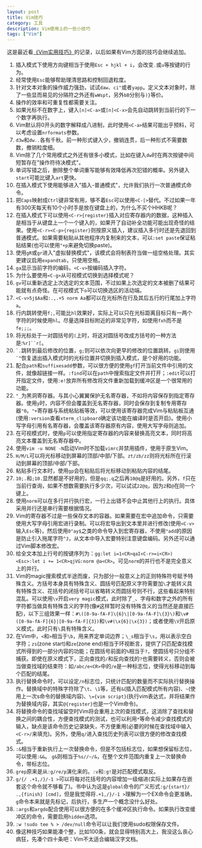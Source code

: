 ```yaml
---
layout: post
title: Vim技巧
category: 工具
description: Vim使用上的一些小技巧
tags: ["Vim"]
---
```

这是最近看[《Vim实用技巧》][1]的记录，以后如果有Vim方面的技巧会继续追加。

1. 插入模式下使用方向键相当于使用`Esc + hjkl + i`，会改变`.`或`u`等按键的行为。
2. 经常使用`Esc`能够帮助理清思路和控制回退粒度。
3. 针对文本对象的操作威力强劲，试试`daw`、`ci"`或者`yapp`。定义文本对象时，除了一些显而易见的分隔符之外还有`wWspt`，另外`bB`分别与`)}`等价。
4. 操作的效率和可重复性都需要关注。
5. 如果光标不在数字上，键入`[n]<C-a>`或`[n]<C-x>`会先自动跳转到当前行的下一个数字再执行。
6. Vim默认将0开头的数字解释成八进制，此时使用`<C-a>`结果可能出乎预料，可以考虑设置`nrformats`参数。
7. `d3w`和`dw..`各有千秋。前一种形式键入少，撤销连贯，后一种形式不需要数数，撤销粒度细。
8. Vim除了几个常用模式之外还有很多小模式，比如在键入`dw`时在两次按键中间短暂存在"操作符待决模式"。
9. 单词写错之后，删除整个单词重写能够有效降低再次犯错的概率。另外键入`start`可能比键入`art`更快。
10. 在插入模式下使用<C-o>能够进入"插入-普通模式"，允许我们执行一次普通模式命令。
11. 把`Caps`映射成`Ctrl`键非常有用，够不着`Esc`可以使用`<C-[>`替代。不过如果一年有300天每天有10个小时手是放在键盘上的，为什么不买个HHKB呢？
12. 在插入模式下可以使用`<C-r>{register}`插入对应寄存器内的数据，这种插入是相当于从键盘上一个一个键入的，如果开了自动补全功能可能出现奇怪的结果。使用`<C-r><C-p>{register}`则按原义插入，建议插入多行时还是先退回到普通模式。如果需要粘贴从其他程序内复制来的文本，可以`:set paste`保证粘贴结果(也可以使用`"+p`来避免切换paste)。
13. 使用`gR`或`gr`进入"虚拟替换模式"，该模式会将制表符当做一组空格处理。其实更建议启用`expandtab`，只使用空格。
14. `ga`显示当前字符的编码，`<C-v>`按编码插入字符。
15. 为什么要使用`<C-g>`从可视模式切换到选择模式呢？
16. `gv`可以重新选定上次选定的文本范围，不过如果上次选定的文本被删了结果可能就有点奇怪。在可视模式下`o`可以切换选区的活动端。
17. `<C-v>5j$Aa`和`:.,.+5 norm Aa`都可以在光标所在行及其后五行的行尾加上字符`a`。
18. 行内跳转使用`f;,`可能比`hl`效果好，实际上可以只在光标距离目标只有一两个字符的时候使用`hl`。尽量选择目标附近的非常见字符，如使用`fxh`而不是`fe;;;`。
19. 将光标处于一对圆括号的`(`上时，将这对圆括号改成方括号的一种方法是:```%r]``r[```。
20. `` `. ``跳转到最后修改的位置，`g;`则可以依次向更早的修改的位置跳转。`gi`则使用`` `^ ``恢复退出插入模式时的光标位置并切换到插入模式，是个好用的功能。
21. 配合`path`和`suffixesadd`参数，可以很方便的使用`gf`打开当前文件中引用的文件，就像超链接一样。`:find`可以在`path`中搜索指定文件并打开；`:edit`可以打开指定文件，使用`:e!`放弃所有修改将文件重新加载到缓冲区是一个很常用的功能。
22. `"_`为黑洞寄存器。与其小心翼翼保护无名寄存器，不如将内容保存到指定寄存器。使用`y`时，内容不但会覆盖到无名寄存器，同时会保存到复制专用寄存器`"0`。`"+`寄存器与系统粘贴板等效，可以使用该寄存器完成Vim与粘贴板互通(使用`:version`查看`xterm_clipboard`确定该功能在编译时是否开启)。使用小写字母引用有名寄存器，会覆盖该寄存器原有内容，使用大写字母则追加。
23. 在可视模式时，使用`p`可以使用指定寄存器的内容来替换高亮文本，同时将高亮文本覆盖到无名寄存器中。
24. 使用`vim -u NONE -N`启动Vim时不加载`vimrc`并禁用插件，使用于原生Vim。
25. `H/M/L`可以将光标移动到屏幕的顶部/中部/下部。`zt/zb/zz`则将光标所在行滚动到屏幕的顶部/中部/下部。
26. 粘贴多行文本时，使用`gp`会在粘贴后将光标移动到粘贴内容的结尾。
27. `10;.`和`;10.`显然都是不好用的，但是`qq;.q`之后再`10@q`是好用的。另外，`f`只在当前行查询，如果不想数需要执行多少次，可以试试`22@q`，因为`2`和`@`在同一个键上。
28. 使用`norm`可以在多行并行执行宏，一行上出错不会中止其他行上的执行。具体采用并行还是串行需要根据情况。
29. Vim的寄存器不过是一些保存文本的容器。如果需要在宏中追加命令，只需要使用大写字母引用宏进行录制。可以将宏导出到文本里并进行修改(使用`<C-v>`输入`Esc`等)，然后使用`0"ay$`之类的命令导入到宏寄存器，不使用`"add`的原因是防止引入拖尾字符`^J`，从文本中导入宏要特别注意键盘编码。另外还可以通过Vim脚本修改宏。
30. 给全文本加上行号的按键序列为：`gg:let i=1<CR>qaI<C-r>=i<CR>)<Esc>:let i += 1<CR>qjVG:norm @a<CR>`。可见`norm`的并行也不是完全意义上的并行。
31. Vim的magic搜索模式半途而废，只为部分一般意义上的正则特殊符号赋予特殊含义。方括号本身具有特殊含义、圆括号匹配原义字符需要加`\`才能转义具有特殊含义、花括号的闭括号可以省略转义而圆括号则不行，这些看起来特别混乱。可以使用`\v`开启`very magic`模式，此时除了`_`、字母和数字之外的所有字符都当做具有特殊含义的字符(像`#`这样暂时没有特殊含义的当然还是直接匹配)，以下三组效果一样：`#\([0-9a-fA-F]\{6}\|[0-9a-fA-F]\{3}\)`和`\v#([0-9a-fA-F]{6}|[0-9a-fA-F]{3})`和`\v#(\x{6}|\x{3})`；或者使用`\V`开启原义模式，此时只有`\`具有特殊含义。
32. 在Vim中，`<`和`>`相当于`\b`，用来界定单词边界；`\_s`相当于`\s`，用以表示空白字符；`zs`(zone start)和`ze`(zone end)相当于环视断言，提供了只匹配查找模式所得到的一部分内容的功能；在圆括号前面的`%`相当于`?`，使圆括号只分组不捕获。即使在原义模式下，正向查找的`/`和反向查找的`?`也需要转义，否则会被当做查找域的结束符：如`/abc/e<CR>`中的`/e`是一种标志位，使得光标移动到每个匹配的结尾。
33. 执行替换命令时，可以设定`/n`标志位，只统计匹配的数量而不实际执行替换操作。替换域中的特殊字符除了`\t`、`\1`等，还有`&`(插入匹配模式所有内容)、`~`(使用上一次s命令的替换域内容)、`\={vim script}`(执行vim表达式，并将结果作为替换域内容，其实`@{register}`也是一个Vim命令)。
34. 将替换命令的查找域留空时Vim将会重用上次的查找模式，这消除了查找和替换之间的耦合性，方便查找模式的测试，也可以利用`*`等命令减少查找模式的输入，缺点是该命令历史记录缺失，不方便重用(必要的时候在查找域中输入`<C-r>/`来填充)。另外，使用`q/`进入查找历史列表可以很方便的修改查找模式。
35. `:&`相当于重新执行上一次替换命令，但是不包括标志位，如果想保留标志位，可以使用`:&&`。 `g&`则相当于`%s//~/&`，在整个文件范围内重复上一次替换命令，带标志位。
36. `grep`原来是从`:g/re/p`演化来的。`:v`和`:g!`是对匹配模式取反。
37. `g/{/ .+1,/}/-1 >`可以将每对花括号的内容增加一级缩进(实际上如果存在嵌套这个命令就不够看了)。书中认为这是`global`命令的广义形式`:g/{start}/ .,{finish} [cmd]`，但是我觉得将`.+1,/}/-1 >`理解为一个EX命令会更准确，`g`命令本来就是先标记，后执行，多生产一个概念没什么好处。
38. `:args`和`argdo`配合使用可以很方便的在多个缓冲区执行命令。如果执行改变缓冲区的命令，需要启用`hidden`选项。
39. `:w !sudo tee % > /dev/null`命令可以让我们使用sudo权限保存文件。
40. 像这种技巧如果能凑个整，比如100条，就会显得特别高大上，我没这么丧心病狂，先凑个四十条吧：Vim不太适合编辑汉字文档。

[1]: http://www.amazon.cn/gp/product/B00JONY3W0/ref=oh_details_o01_s00_i00?ie=UTF8&psc=1
